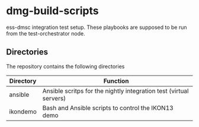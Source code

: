 # dmg-build-scripts

ess-dmsc integration test setup. These playbooks are supposed to be run from
the test-orchestrator node.


## Directories
The repository contains the following directories

Directory             | Function
-------------         | -------------
ansible               | Ansible scritps for the nightly integration test (virtual servers)
ikondemo              | Bash and Ansible scripts to control the IKON13 demo
